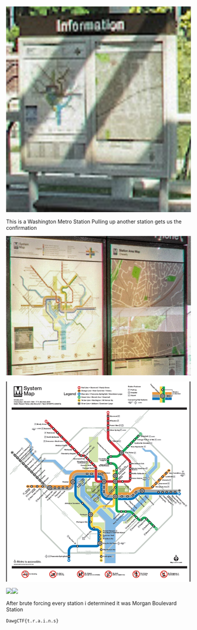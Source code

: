 ![](Images/Pasted%20image%2020250419162907.png)

This is a Washington Metro Station
Pulling up another station gets us the confirmation

![](Images/Pasted%20image%2020250419164951.png)

![](Images/Pasted%20image%2020250419163815.png)

![](Images/Pasted%20image%2020250419163758.png)![](Images/Pasted%20image%2020250419164441.png)

After brute forcing every station i determined it was Morgan Boulevard Station
```
DawgCTF{t.r.a.i.n.s}
```
